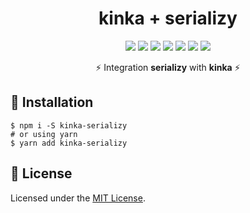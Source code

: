 <div align="center">

  <h1>kinka + serializy</h1>

  [![](https://img.shields.io/badge/license-MIT-red.svg)](./LICENSE)
  [![](https://img.shields.io/npm/v/kinka-serializy.svg)](https://www.npmjs.com/package/kinka-serializy)
  [![](https://img.shields.io/travis/acacode/kinka-serializy.svg)](https://travis-ci.org/acacode/kinka-serializy)
  [![](https://www.codefactor.io/repository/github/acacode/kinka-serializy/badge/master)](https://www.codefactor.io/repository/github/acacode/kinka-serializy/overview/master)
  [![](https://img.shields.io/npm/dm/kinka-serializy.svg)](http://npm-stat.com/charts.html?package=kinka-serializy)
  [![](https://badgen.net/bundlephobia/min/kinka-serializy)](https://bundlephobia.com/result?p=kinka-serializy)
  [![](https://badgen.net/bundlephobia/minzip/kinka-serializy)](https://bundlephobia.com/result?p=kinka-serializy)

  <p>
    ⚡️ Integration <b>serializy</b> with <b>kinka</b> ⚡️
  </p>
</div>

## 🚀 Installation

    $ npm i -S kinka-serializy
    # or using yarn
    $ yarn add kinka-serializy

<!-- ## 📚 Documentation & Examples

[Documentation](./docs/documentation.md)  
[Examples](./test/examples)  
[Sandbox](https://jsfiddle.net/js2me/0y3ng8xu/)  

## Why kinka ❔

**It is the easiest way to catch your bad request**  
![catching error example](./docs/images/catchingErrors.png)  
**Many [powerful features 💪](./docs/documentation.md)(e.g. auto abortable requests) which can improve your interaction with your requests**  
![abortable key example](./docs/images/autoAbortableRequests.png)  
**Have [very small size](https://bundlephobia.com/result?p=kinka) which can improve site load time**  
![query params example](./docs/images/queryParams.png)  

## 👍 Contributing

If you want to help with the project, please refer to [guide for contribution](./CONTRIBUTING.md). It should contain most of the things you'll need to get your contribution started!  
Working on your first Pull Request? [Learn how to do it](https://egghead.io/courses/how-to-contribute-to-an-open-source-project-on-github) -->

## 📝 License

Licensed under the [MIT License](./LICENSE).
